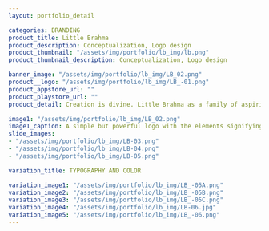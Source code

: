 ```yaml
---
layout: portfolio_detail

categories: BRANDING
product_title: Little Brahma
product_description: Conceptualization, Logo design
product_thumbnail: "/assets/img/portfolio/lb_img/lb.png"
product_thumbnail_description: Conceptualization, Logo design

banner_image: "/assets/img/portfolio/lb_img/LB_02.png"
product__logo: "/assets/img/portfolio/lb_img/LB_-01.png"
product_appstore_url: ""
product_playstore_url: ""
product_detail: Creation is divine. Little Brahma as a family of aspiring artists, designers, illustrators and animators, are creating wonders with their unique vision of design. As the name ‘Little Brahma’ suggests, the logo should have its roots which goes deep into our traditions but at the same time portrays the modern design environment. The logo should create a lingering impression on customers with the essence of spirituality.

image1: "/assets/img/portfolio/lb_img/LB_02.png"
image1_caption: A simple but powerful logo with the elements signifying divinity and creativity
slide_images:
- "/assets/img/portfolio/lb_img/LB-03.png"
- "/assets/img/portfolio/lb_img/LB-04.png"
- "/assets/img/portfolio/lb_img/LB-05.png"

variation_title: TYPOGRAPHY AND COLOR

variation_image1: "/assets/img/portfolio/lb_img/LB_-05A.png"
variation_image2: "/assets/img/portfolio/lb_img/LB_-05B.png"
variation_image3: "/assets/img/portfolio/lb_img/LB_-05C.png"
variation_image4: "/assets/img/portfolio/lb_img/LB-06.jpg"
variation_image5: "/assets/img/portfolio/lb_img/LB_-06.png"
---
```


